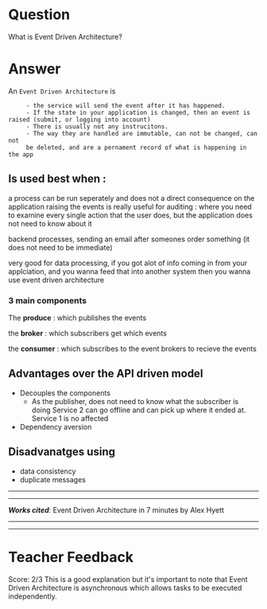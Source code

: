 # Question
What is Event Driven Architecture?

# Answer

An `Event Driven Architecture` is 
        
         - the service will send the event after it has happened.
         - If the state in your application is changed, then an event is raised (submit, or logging into account) 
         - There is usually not any instrucitons.
         - The way they are handled are immutable, can not be changed, can not
         be deleted, and are a pernament record of what is happening in the app

## Is used best when :
a process can be run seperately and does not a direct consequence on the application raising the events
is really useful for auditing : where you need to examine every single action that the user does, but the application does not need to know about it

backend processes, sending an email after someones order something (it does not need to be immediate)

very good for data processing, if you got alot of info coming in from your applciation, and you wanna feed that into another system then you wanna use event driven architecture

### 3 main components
The **produce** : which publishes the events

the **broker** : which subscribers get which events

the **consumer** : which subscribes to the event brokers to recieve the events

## Advantages over the API driven model
 - Decouples the components
   * As the publisher, does not need to know what the subscriber is doing
    Service 2 can go offline and can pick up where it ended at. Service 1 is no affected
 - Dependency aversion

## Disadvanatges using 
- data consistency
 - duplicate messages

___
___
***Works cited***:
Event Driven Architecture in 7 minutes by Alex Hyett
___
___

# Teacher Feedback
Score: 2/3
This is a good explanation but it's important to note that Event Driven Architecture is asynchronous which allows tasks to be executed independently.